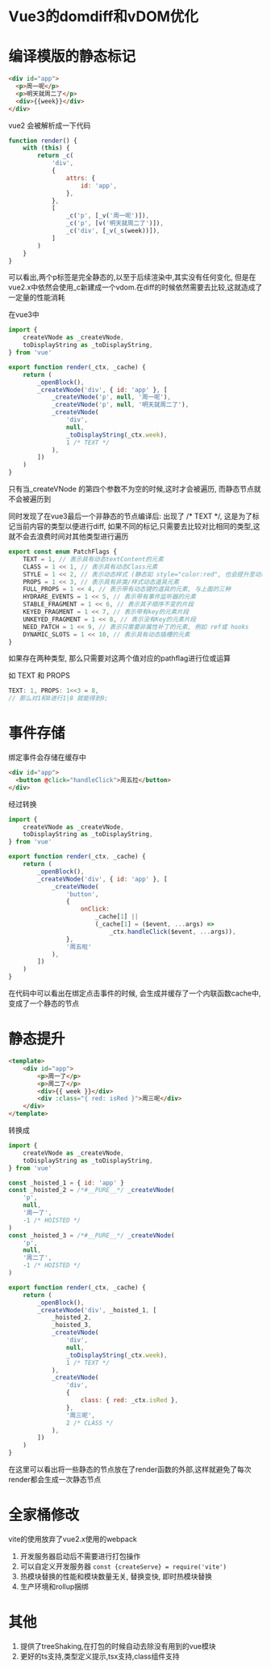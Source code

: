 # Vue3的domdiff和vDOM优化

# 编译模版的静态标记

```html
<div id="app">
  <p>周一呢</p>
  <p>明天就周二了</p>
  <div>{{week}}</div>  
</div>
```

vue2 会被解析成一下代码

```js
function render() {
    with (this) {
        return _c(
            'div',
            {
                attrs: {
                    id: 'app',
                },
            },
            [
                _c('p', [_v('周一呢')]),
                _c('p', [v('明天就周二了')]),
                _c('div', [_v(_s(week))]),
            ]
        )
    }
}
```
可以看出,两个p标签是完全静态的,以至于后续渲染中,其实没有任何变化, 但是在vue2.x中依然会使用_c新建成一个vdom.在diff的时候依然需要去比较,这就造成了一定量的性能消耗

在vue3中

```js
import {
    createVNode as _createVNode,
    toDisplayString as _toDisplayString,
} from 'vue'

export function render(_ctx, _cache) {
    return (
        _openBlock(),
        _createVNode('div', { id: 'app' }, [
            _createVNode('p', null, '周一呢'),
            _createVNode('p', null, '明天就周二了'),
            _createVNode(
                'div',
                null,
                _toDisplayString(_ctx.week),
                1 /* TEXT */
            ),
        ])
    )
}

```
只有当_createVNode 的第四个参数不为空的时候,这时才会被遍历, 而静态节点就不会被遍历到

同时发现了在vue3最后一个非静态的节点编译后: 出现了 /* TEXT */, 这是为了标记当前内容的类型以便进行diff, 如果不同的标记,只需要去比较对比相同的类型,这就不会去浪费时间对其他类型进行遍历

```ts
export const enum PatchFlags {
    TEXT = 1, // 表示具有动态textContent的元素
    CLASS = 1 << 1, // 表示具有动态Class元素
    STYLE = 1 << 2, // 表示动态样式 (静态如 style="color:red", 也会提升至动态)
    PROPS = 1 << 3, // 表示具有非类/样式动态道具元素
    FULL_PROPS = 1 << 4, // 表示带有动态键的道具的元素, 与上面的三种
    HYDRARE_EVENTS = 1 << 5, // 表示带有事件监听器的元素
    STABLE_FRAGMENT = 1 << 6, // 表示其子顺序不变的片段
    KEYED_FRAGMENT = 1 << 7, // 表示带有key的元素片段
    UNKEYED_FRAGMENT = 1 << 8, // 表示没有Key的元素片段
    NEED_PATCH = 1 << 9, // 表示只需要非属性补丁的元素, 例如 ref或 hooks
    DYNAMIC_SLOTS = 1 << 10, // 表示具有动态插槽的元素
}
```

如果存在两种类型, 那么只需要对这两个值对应的pathflag进行位或运算

如 TEXT 和 PROPS

```js
TEXT: 1, PROPS: 1<<3 = 8, 
// 那么对1和8进行1|8 就能得到9;
```

# 事件存储

绑定事件会存储在缓存中
```html
<div id="app">
  <button @click="handleClick">周五拉</button>
</div> 
```
经过转换

```js
import {
    createVNode as _createVNode,
    toDisplayString as _toDisplayString,
} from 'vue'

export function render(_ctx, _cache) {
    return (
        _openBlock(),
        _createVNode('div', { id: 'app' }, [
            _createVNode(
                'button',
                {
                    onClick:
                        _cache[1] ||
                        (_cache[1] = ($event, ...args) =>
                            _ctx.handleClick($event, ...args)),
                },
                '周五啦'
            ),
        ])
    )
}

```
在代码中可以看出在绑定点击事件的时候, 会生成并缓存了一个内联函数cache中,变成了一个静态的节点

# 静态提升

```html
<template>
    <div id="app">
        <p>周一了</p>
        <p>周二了</p>
        <div>{{ week }}</div>
        <div :class="{ red: isRed }">周三呢</div>
    </div>
</template>
```

转换成

```js
import {
    createVNode as _createVNode,
    toDisplayString as _toDisplayString,
} from 'vue'

const _hoisted_1 = { id: 'app' }
const _hoisted_2 = /*#__PURE__*/ _createVNode(
    'p',
    null,
    '周一了',
    -1 /* HOISTED */
)
const _hoisted_3 = /*#__PURE__*/ _createVNode(
    'p',
    null,
    '周二了',
    -1 /* HOISTED */
)

export function render(_ctx, _cache) {
    return (
        _openBlock(),
        _createVNode('div', _hoisted_1, [
            _hoisted_2,
            _hoisted_3,
            _createVNode(
                'div',
                null,
                _toDisplayString(_ctx.week),
                1 /* TEXT */
            ),
            _createVNode(
                'div',
                {
                    class: { red: _ctx.isRed },
                },
                '周三呢',
                2 /* CLASS */
            ),
        ])
    )
}

```

在这里可以看出将一些静态的节点放在了render函数的外部,这样就避免了每次render都会生成一次静态节点

# 全家桶修改

vite的使用放弃了vue2.x使用的webpack

1. 开发服务器启动后不需要进行打包操作
2. 可以自定义开发服务器 `const {createServe} = require('vite')`
3. 热模块替换的性能和模块数量无关, 替换变快, 即时热模块替换
4. 生产环境和rollup捆绑
   
# 其他

1. 提供了treeShaking,在打包的时候自动去除没有用到的vue模块
2. 更好的ts支持,类型定义提示,tsx支持,class组件支持

